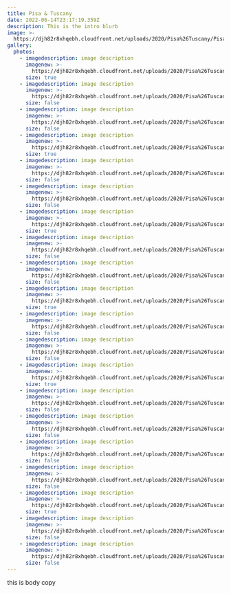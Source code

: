 ```yaml
---
title: Pisa & Tuscany
date: 2022-06-14T23:17:19.359Z
description: This is the intro blurb
image: >-
  https://djh82r8xhqebh.cloudfront.net/uploads/2020/Pisa%26Tuscany/Pisa%26Tuscany_Blog-1.jpg
gallery:
  photos:
    - imagedescription: image description
      imagenew: >-
        https://djh82r8xhqebh.cloudfront.net/uploads/2020/Pisa%26Tuscany/Pisa%26Tuscany_Blog-6.jpg
      size: true
    - imagedescription: image description
      imagenew: >-
        https://djh82r8xhqebh.cloudfront.net/uploads/2020/Pisa%26Tuscany/Pisa%26Tuscany_Blog-4.jpg
      size: false
    - imagedescription: image description
      imagenew: >-
        https://djh82r8xhqebh.cloudfront.net/uploads/2020/Pisa%26Tuscany/Pisa%26Tuscany_Blog-1.jpg
      size: false
    - imagedescription: image description
      imagenew: >-
        https://djh82r8xhqebh.cloudfront.net/uploads/2020/Pisa%26Tuscany/Pisa%26Tuscany_Blog-3.jpg
      size: true
    - imagedescription: image description
      imagenew: >-
        https://djh82r8xhqebh.cloudfront.net/uploads/2020/Pisa%26Tuscany/Pisa%26Tuscany_Blog-5.jpg
      size: false
    - imagedescription: image description
      imagenew: >-
        https://djh82r8xhqebh.cloudfront.net/uploads/2020/Pisa%26Tuscany/Pisa%26Tuscany_Blog-2.jpg
      size: false
    - imagedescription: image description
      imagenew: >-
        https://djh82r8xhqebh.cloudfront.net/uploads/2020/Pisa%26Tuscany/Pisa%26Tuscany_Blog-7.jpg
      size: true
    - imagedescription: image description
      imagenew: >-
        https://djh82r8xhqebh.cloudfront.net/uploads/2020/Pisa%26Tuscany/Pisa%26Tuscany_Blog-8.jpg
      size: false
    - imagedescription: image description
      imagenew: >-
        https://djh82r8xhqebh.cloudfront.net/uploads/2020/Pisa%26Tuscany/Pisa%26Tuscany_Blog-9.jpg
      size: false
    - imagedescription: image description
      imagenew: >-
        https://djh82r8xhqebh.cloudfront.net/uploads/2020/Pisa%26Tuscany/Pisa%26Tuscany_Blog-12.jpg
      size: true
    - imagedescription: image description
      imagenew: >-
        https://djh82r8xhqebh.cloudfront.net/uploads/2020/Pisa%26Tuscany/Pisa%26Tuscany_Blog-14.jpg
      size: false
    - imagedescription: image description
      imagenew: >-
        https://djh82r8xhqebh.cloudfront.net/uploads/2020/Pisa%26Tuscany/Pisa%26Tuscany_Blog-13.jpg
      size: false
    - imagedescription: image description
      imagenew: >-
        https://djh82r8xhqebh.cloudfront.net/uploads/2020/Pisa%26Tuscany/Pisa%26Tuscany_Blog-11.jpg
      size: true
    - imagedescription: image description
      imagenew: >-
        https://djh82r8xhqebh.cloudfront.net/uploads/2020/Pisa%26Tuscany/Pisa%26Tuscany_Blog-15.jpg
      size: false
    - imagedescription: image description
      imagenew: >-
        https://djh82r8xhqebh.cloudfront.net/uploads/2020/Pisa%26Tuscany/Pisa%26Tuscany_Blog-19.jpg
      size: false
    - imagedescription: image description
      imagenew: >-
        https://djh82r8xhqebh.cloudfront.net/uploads/2020/Pisa%26Tuscany/Pisa%26Tuscany_Blog-16.jpg
      size: false
    - imagedescription: image description
      imagenew: >-
        https://djh82r8xhqebh.cloudfront.net/uploads/2020/Pisa%26Tuscany/Pisa%26Tuscany_Blog-10.jpg
      size: false
    - imagedescription: image description
      imagenew: >-
        https://djh82r8xhqebh.cloudfront.net/uploads/2020/Pisa%26Tuscany/Pisa%26Tuscany_Blog-18.jpg
      size: true
    - imagedescription: image description
      imagenew: >-
        https://djh82r8xhqebh.cloudfront.net/uploads/2020/Pisa%26Tuscany/Pisa%26Tuscany_Blog-17.jpg
      size: false
    - imagedescription: image description
      imagenew: >-
        https://djh82r8xhqebh.cloudfront.net/uploads/2020/Pisa%26Tuscany/Pisa%26Tuscany_Blog-20.jpg
      size: false
---
```

this is body copy
